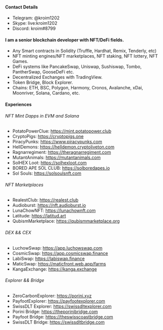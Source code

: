 #### **Contact Details**
- Telegram: @kroim1202
- Skype: live:kroim1202
- Discord: kroim#8799
#### I am a senior blockchain developer with NFT/DeFi fields.
- Any Smart contracts in Solidity (Truffle, Hardhat, Remix, Tenderly, etc)
- NFT minting engines/NFT marketplaces, NFT staking, NFT lottery, NFT Games.
- DeFi systems like PancakeSwap, Uniswap, Sushiswap, Tombo, PantherSwap, GooseDeFi etc.
- Decentralized Exchanges with TradingView.
- Token Bridge, Block Explorer.
- Chains: ETH, BSC, Polygon, Harmony, Cronos, Avalanche, xDai, Moonriver, Solana, Cardano, etc.

#### Experiences
###### NFT Mint Dapps in EVM and Solana
- PotatoPowerClue: https://mint.potatopower.club
- CryptoPigs: https://cryptopigs.one
- PiracyPunks: https://www.piracypunks.com
- HellDemons: https://helldemon.cryptoliveton.com
- Ragnarregiment: https://theragnarregiment.com
- MutantAnimals: https://mutantanimals.com
- SolHEX Loot: https://solhexloot.com
- BORED APE SOL CLUB: https://solboredapes.io
- Sol Souls: https://solsoulsnft.com
###### NFT Marketplaces
- RealestClub: https://realest.club
- Audioburst: https://nft.audioburst.io
- LunaChowNFT: https://lunachownft.com
- Latitude: https://latitud.art
- QubismMarketplace: https://qubismmarketplace.org
###### DEX && CEX
- LuchowSwap: https://app.luchowswap.com
- CosmicSwap: https://app.cosmicswap.finance
- LabiSwap: https://labiswap.finance
- MaticSwap: https://maticfront.web.app/farms
- KangaExchange: https://kanga.exchange
###### Explorer && Bridge
- ZeroCarbonExplorer: https://porini.xyz
- PayfootExplorer: https://payfootexplorer.com
- SwissDLT Explorer: https://swissdltexplorer.com
- Porini Bridge: https://theporinibridge.com
- Payfoot Bridge: https://theswisscoastbridge.com
- SwissDLT Bridge: https://swissdltbridge.com
